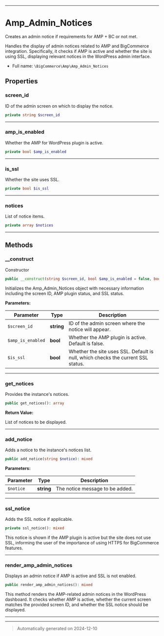 ***

# Amp_Admin_Notices

Creates an admin notice if requirements for AMP + BC or not met.

Handles the display of admin notices related to AMP and BigCommerce integration.
Specifically, it checks if AMP is active and whether the site is using SSL,
displaying relevant notices in the WordPress admin interface.

* Full name: `\BigCommerce\Amp\Amp_Admin_Notices`



## Properties


### screen_id

ID of the admin screen on which to display the notice.

```php
private string $screen_id
```






***

### amp_is_enabled

Whether the AMP for WordPress plugin is active.

```php
private bool $amp_is_enabled
```






***

### is_ssl

Whether the site uses SSL.

```php
private bool $is_ssl
```






***

### notices

List of notice items.

```php
private array $notices
```






***

## Methods


### __construct

Constructor

```php
public __construct(string $screen_id, bool $amp_is_enabled = false, bool $is_ssl = null): mixed
```

Initializes the Amp_Admin_Notices object with necessary information
including the screen ID, AMP plugin status, and SSL status.






**Parameters:**

| Parameter | Type | Description |
|-----------|------|-------------|
| `$screen_id` | **string** | ID of the admin screen where the notice will appear. |
| `$amp_is_enabled` | **bool** | Whether the AMP plugin is active. Default is false. |
| `$is_ssl` | **bool** | Whether the site uses SSL. Default is null, which checks the current SSL status. |





***

### get_notices

Provides the instance's notices.

```php
public get_notices(): array
```









**Return Value:**

List of notices to be displayed.




***

### add_notice

Adds a notice to the instance's notices list.

```php
public add_notice(string $notice): mixed
```








**Parameters:**

| Parameter | Type | Description |
|-----------|------|-------------|
| `$notice` | **string** | The notice message to be added. |





***

### ssl_notice

Adds the SSL notice if applicable.

```php
private ssl_notice(): mixed
```

This notice is shown if the AMP plugin is active but the site does not use SSL,
informing the user of the importance of using HTTPS for BigCommerce features.










***

### render_amp_admin_notices

Displays an admin notice if AMP is active and SSL is not enabled.

```php
public render_amp_admin_notices(): mixed
```

This method renders the AMP-related admin notices in the WordPress dashboard.
It checks whether AMP is active, whether the current screen matches the provided
screen ID, and whether the SSL notice should be displayed.










***


***
> Automatically generated on 2024-12-10
